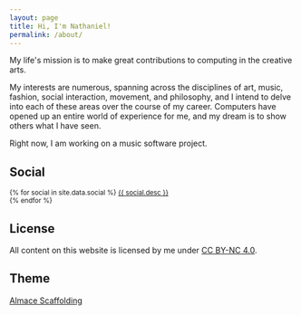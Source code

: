 ```yaml
---
layout: page
title: Hi, I'm Nathaniel!
permalink: /about/
---
```


My life's mission is to make great contributions to computing in the creative
arts.

My interests are numerous, spanning across the disciplines of art, music,
fashion, social interaction, movement, and philosophy, and I intend to delve
into each of these areas over the course of my career. Computers have opened up
an entire world of experience for me, and my dream is to show others what I have
seen.

Right now, I am working on a music software project.

## Social

<p>
  <small>
  {% for social in site.data.social %}
    <a target="_blank" href="{{ social.url }}" title="{{ social.title }}">
      <i class="fa {{ social.icon }}"></i>
      {{ social.desc }}
    </a><br>
  {% endfor %}
  </small>
</p>

## License

<p>
  All content on this website is licensed by me under
  <a target="_blank" href="http://creativecommons.org/licenses/by-nc/4.0/">CC BY-NC 4.0</a>.
</p>

## Theme

<p>
  <a target="_blank" href="http://sparanoid.com/lab/amsf/">Almace Scaffolding</a>
</p>
